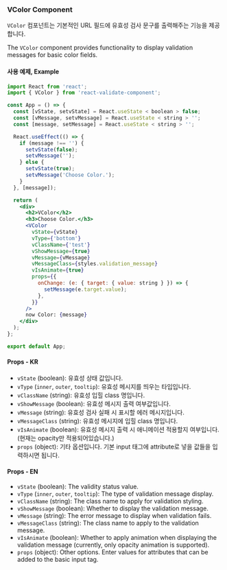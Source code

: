 ### VColor Component

`VColor` 컴포넌트는 기본적인 URL 필드에 유효성 검사 문구를 출력해주는 기능을 제공합니다.

The `VColor` component provides functionality to display validation messages for basic color fields.

#### 사용 예제, Example

```jsx
import React from 'react';
import { VColor } from 'react-validate-component';

const App = () => {
  const [vState, setvState] = React.useState < boolean > false;
  const [vMessage, setvMessage] = React.useState < string > '';
  const [message, setMessage] = React.useState < string > '';

  React.useEffect(() => {
    if (message !== '') {
      setvState(false);
      setvMessage('');
    } else {
      setvState(true);
      setvMessage('Choose Color.');
    }
  }, [message]);

  return (
    <div>
      <h2>VColor</h2>
      <h3>Choose Color.</h3>
      <VColor
        vState={vState}
        vType={'bottom'}
        vClassName={'test'}
        vShowMessage={true}
        vMessage={vMessage}
        vMessageClass={styles.validation_message}
        vIsAnimate={true}
        props={{
          onChange: (e: { target: { value: string } }) => {
            setMessage(e.target.value);
          },
        }}
      />
      now Color: {message}
    </div>
  );
};

export default App;
```

#### Props - KR

- `vState` (boolean): 유효성 상태 값입니다.
- `vType` (`inner`, `outer`, `tooltip`): 유효성 메시지를 띄우는 타입입니다.
- `vClassName` (string): 유효성 입힐 class 명입니다.
- `vShowMessage` (boolean): 유효성 메시지 출력 여부값입니다.
- `vMessage` (string): 유효성 검사 실패 시 표시할 에러 메시지입니다.
- `vMessageClass` (string): 유효성 메시지에 입힐 class 명입니다.
- `vIsAnimate` (boolean): 유효성 메시지 출력 시 애니메이션 적용할지 여부입니다. (현재는 opacity만 적용되어있습니다.)
- `props` (object): 기타 옵션입니다. 기본 input 태그에 attribute로 넣을 값들을 입력하시면 됩니다.

#### Props - EN

- `vState` (boolean): The validity status value.
- `vType` (`inner`, `outer`, `tooltip`): The type of validation message display.
- `vClassName` (string): The class name to apply for validation styling.
- `vShowMessage` (boolean): Whether to display the validation message.
- `vMessage` (string): The error message to display when validation fails.
- `vMessageClass` (string): The class name to apply to the validation message.
- `vIsAnimate` (boolean): Whether to apply animation when displaying the validation message (currently, only opacity animation is supported).
- `props` (object): Other options. Enter values for attributes that can be added to the basic input tag.
